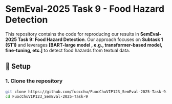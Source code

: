 # SemEval-2025 Task 9 - Food Hazard Detection  

This repository contains the code for reproducing our results in **SemEval-2025 Task 9: Food Hazard Detection**. Our approach focuses on **Subtask 1 (ST1)** and leverages **[BART-large model , e.g., transformer-based model, fine-tuning, etc.]** to detect food hazards from textual data.  

## 📌 Setup  

### 1. Clone the repository  
```bash
git clone https://github.com/fuocchu/FuocChuVIP123_SemEval-2025-Task-9.git
cd FuocChuVIP123_SemEval-2025-Task-9
